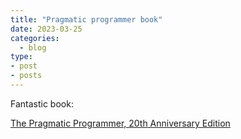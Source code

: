 ```yaml
---
title: "Pragmatic programmer book"
date: 2023-03-25
categories:
  - blog
type:
- post
- posts
---
```


Fantastic book:

[The Pragmatic Programmer, 20th Anniversary Edition](https://pragprog.com/titles/tpp20/the-pragmatic-programmer-20th-anniversary-edition/)